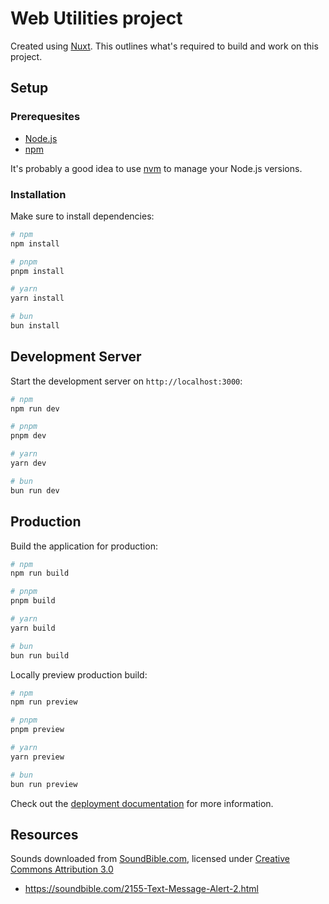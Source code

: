 # Web Utilities project

Created using [Nuxt](https://nuxt.com/docs/getting-started/introduction). This outlines what's required to build and work on this project.

## Setup

### Prerequesites

- [Node.js](https://nodejs.org/en/download/)
- [npm](https://www.npmjs.com/get-npm)

It's probably a good idea to use [nvm](https://github.com/nvm-sh/nvm) to manage your Node.js versions.

### Installation
Make sure to install dependencies:

```bash
# npm
npm install

# pnpm
pnpm install

# yarn
yarn install

# bun
bun install
```

## Development Server

Start the development server on `http://localhost:3000`:

```bash
# npm
npm run dev

# pnpm
pnpm dev

# yarn
yarn dev

# bun
bun run dev
```

## Production

Build the application for production:

```bash
# npm
npm run build

# pnpm
pnpm build

# yarn
yarn build

# bun
bun run build
```

Locally preview production build:

```bash
# npm
npm run preview

# pnpm
pnpm preview

# yarn
yarn preview

# bun
bun run preview
```

Check out the [deployment documentation](https://nuxt.com/docs/getting-started/deployment) for more information.

## Resources

Sounds downloaded from [SoundBible.com](https://soundbible.com/), licensed under [Creative Commons Attribution 3.0](https://creativecommons.org/licenses/by/3.0/)
* https://soundbible.com/2155-Text-Message-Alert-2.html